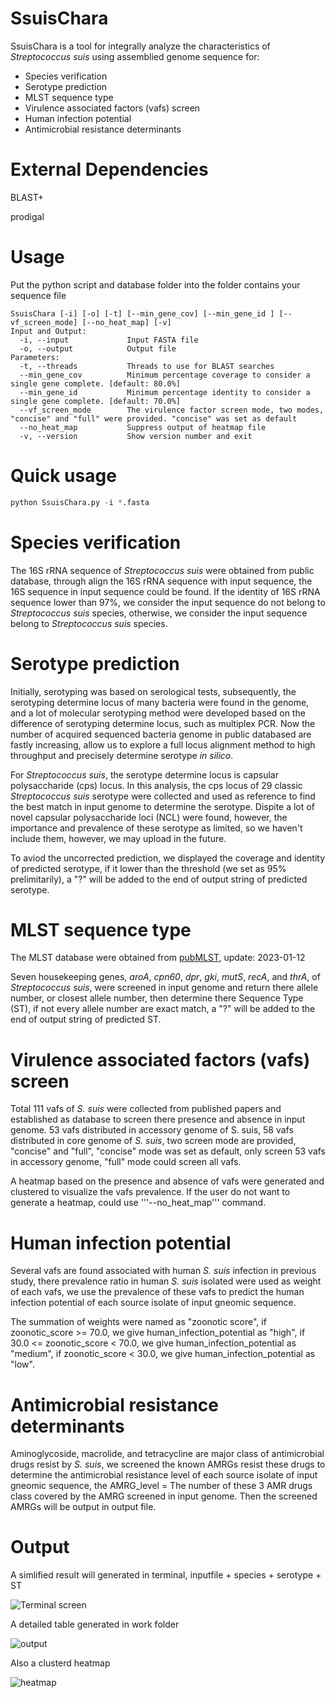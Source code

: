 # SsuisChara
SsuisChara is a tool for integrally analyze the characteristics of *Streptococcus suis* using assemblied genome sequence for:
 * Species verification
 * Serotype prediction
 * MLST sequence type
 * Virulence associated factors (vafs) screen
 * Human infection potential
 * Antimicrobial resistance determinants

# External Dependencies
BLAST+

prodigal

# Usage
Put the python script and database folder into the folder contains your sequence file

```
SsuisChara [-i] [-o] [-t] [--min_gene_cov] [--min_gene_id ] [--vf_screen_mode] [--no_heat_map] [-v]
Input and Output:
  -i, --input             Input FASTA file
  -o, --output            Output file
Parameters:
  -t, --threads           Threads to use for BLAST searches
  --min_gene_cov          Minimum percentage coverage to consider a single gene complete. [default: 80.0%]
  --min_gene_id           Minimum percentage identity to consider a single gene complete. [default: 70.0%]
  --vf_screen_mode        The virulence factor screen mode, two modes, "concise" and "full" were provided. "concise" was set as default
  --no_heat_map           Suppress output of heatmap file
  -v, --version           Show version number and exit
```
# Quick usage
``` Python
python SsuisChara.py -i *.fasta 
```
# Species verification
  The 16S rRNA sequence of *Streptococcus suis* were obtained from public database, through align the 16S rRNA sequence with input sequence, the 16S sequence in input sequence could be found. If the identity of 16S rRNA sequence lower than 97%, we consider the input sequence do not belong to *Streptococcus suis* species, otherwise, we consider the input sequence belong to *Streptococcus suis* species.
# Serotype prediction
  Initially, serotyping was based on serological tests, subsequently, the serotyping determine locus of many bacteria were found in the genome, and a lot of molecular serotyping method were developed based on the difference of serotyping determine locus, such as multiplex PCR. Now the number of acquired sequenced bacteria genome in public databased are fastly increasing, allow us to explore a full locus alignment method to high throughput and precisely determine serotype *in silico*.
  
  For *Streptococcus suis*, the serotype determine locus is capsular polysaccharide (cps) locus. In this analysis, the cps locus of 29 classic *Streptococcus suis* serotype were collected and used as reference to find the best match in input genome to determine the serotype. Dispite a lot of novel capsular polysaccharide loci (NCL) were found, however, the importance and prevalence of these serotype as limited, so we haven't include them, however, we may upload in the future.
  
  To aviod the uncorrected prediction, we displayed the coverage and identity of predicted serotype, if it lower than the threshold (we set as 95% prelimitarily), a "?" will be added to the end of output string of predicted serotype.
# MLST sequence type
  The MLST database were obtained from [pubMLST](https://pubmlst.org/), update: 2023-01-12
  
  Seven housekeeping genes, *aroA*, *cpn60*, *dpr*, *gki*, *mutS*, *recA*, and *thrA*, of *Streptococcus suis*, were screened in input genome and return there allele number, or closest allele number, then determine there Sequence Type (ST), if not every allele number are exact match, a "?" will be added to the end of output string of predicted ST.
# Virulence associated factors (vafs) screen
  Total 111 vafs of *S. suis* were collected from published papers and established as database to screen there presence and absence in input genome. 53 vafs distributed in accessory genome of S. suis, 58 vafs distributed in core genome of *S. suis*, two screen mode are provided, "concise" and "full", "concise" mode was set as default, only screen 53 vafs in accessory genome, "full" mode could screen all vafs.
  
  A heatmap based on the presence and absence of vafs were generated and clustered to visualize the vafs prevalence. If the user do not want to generate a heatmap, could use '''--no_heat_map''' command.
# Human infection potential
  Several vafs are found associated with human *S. suis* infection in previous study, there prevalence ratio in human *S. suis* isolated were used as weight of each vafs, we use the prevalence of these vafs to predict the human infection potential of each source isolate of input gneomic sequence.
  
  The summation of weights were named as "zoonotic score", if zoonotic_score >= 70.0, we give human_infection_potential as "high", if 30.0 <= zoonotic_score < 70.0, we give human_infection_potential as "medium", if zoonotic_score < 30.0, we give human_infection_potential as "low".
# Antimicrobial resistance determinants
  Aminoglycoside, macrolide, and tetracycline are major class of antimicrobial drugs resist by *S. suis*, we screened the known AMRGs resist these drugs to determine the antimicrobial resistance level of each source isolate of input gneomic sequence, the AMRG_level = The number of these 3 AMR drugs class covered by the AMRG screened in input genome. Then the screened AMRGs will be output in output file.
# Output
  A simlified result will generated in terminal, inputfile + species + serotype + ST
  
![Terminal screen](https://user-images.githubusercontent.com/108860907/214083327-5432ad06-bc12-4d68-9ae9-cc7b567dc338.png)

 A detailed table generated in work folder
 
![output](https://user-images.githubusercontent.com/108860907/214313514-6dbcacb0-9dbc-4152-bed5-7ee5a2eca13b.png)

 Also a clusterd heatmap
 
![heatmap](https://user-images.githubusercontent.com/108860907/214313545-fa92b053-7e36-40e7-8d81-40862fba2434.png)
